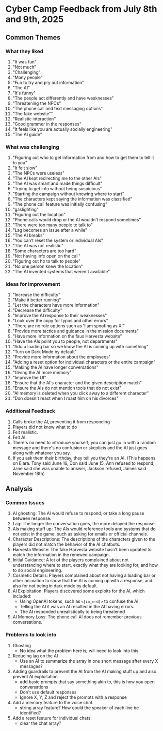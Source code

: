 # Cyber Camp Feedback from July 8th and 9th, 2025

## Common Themes

### What they liked
1. "It was fun"
2. "Not much"
3. "Challenging"
4. "Many people"
5. "Fun to try and pry out information"
6. "The AI"
7. "It's funny"
8. "The people act differently and have weaknesses"
9. "Threatening the NPCs"
10. "The phone call and text messaging options"
11. "The fake website""
12. "Realistic interaction"
13. "Good grammer in the responses"
14. "It feels like you are actually socially engineering"
15. "The AI guide"

### What was challenging
1. "Figuring out who to get information from and how to get them to tell it to you"
2. "It felt slow"
3. "The NPCs were useless"
4. "The AI kept redirecting me to the other AIs"
5. "The AI was smart and made things difficult"
6. "Trying to get info without being suspicious"
7. "Starting the campaign without knowing where to start"
8. "The characters kept saying the information was classified"
9. "The phone call feature was initially confusing"
10. "gaslighting"
11. "Figuring out the location"
12. "Phone calls would drop or the AI wouldn't respond sometimes"
13. "There were too many people to talk to"
14. "Lag becomes an issue after a while"
15. "The AI breaks"
16. "You can't reset the system or individual AIs"
17. "The AI was not realistic"
18. "Some characters are too hard"
19. "Not having info open on the call"
20. "Figuring out ho to talk to people" 
21. "No one person knew the location"
22. "The AI invented systems that weren't available"

### Ideas for improvement
1. "Increase the difficulty"
2. "Make it better running"
3. "Let the characters have more information" 
4. "Decrease the difficulty" 
5. "Improve the AI response to their weaknesses"
6. "Look over the copy for typos and other errors"
7. "There are no role options such as 'I am spoofing as X'"
8. "Provide more tactics and guidance in the mission documents"
9. "Have more information on the faux Harvesta website"
10. "Have the AIs point you to people, not departments"
11. "Add a loading bar so we know the AI is coming up with something"
12. "Turn on Dark Mode by default"
13. "Provide more information about the employees"
14. "Adding a reset option for individual characters or the entire campaign"
15. "Making the AI have longer conversations"
16. "Giving the AI more memory"
17. "Improve the UI"
18. "Ensure that the AI's character and the given description match"
19. "Ensure the AIs do not mention tools that do not exist"
20. "AI memory is deleted when you click away to a different character"
21. "Don doesn't react when I roast him on his divorces"

### Additional Feedback
1. Calls broke the AI, preventing it from responding 
2. Players did not know what to do 
3. Felt realistic. 
4. Felt AI. 
5. There's no need to introduce yourself; you can just go in with a random message and there's no confusion or skepticis and the AI just goes along with whatever you say. 
6. If you ask them their birthday, they tell you they're an AI. (This happens on Elara. Tony said June 16, Don said June 15, Ann refused to respond, Jane said she was unable to answer, Jackson refused, James said November 18th)

## Analysis 

### Common Issues
1. AI ghosting: The AI would refuse to respond, or take a long pause between response. 
2. Lag: The longer the conversation goes, the more delayed the response. 
3. AIs making stuff up: The AIs would reference tools and systems that do not exist in the game, such as asking for emails or official channels. 
4. Character Descriptions: The descriptions of the characters given to the players did not match the behavior of the AI chatbots. 
5. Harvesta Website: The fake Harvesta website hasn't been updated to match the information in the renewed campaign.
6. Initial Guidance: A lot of the players complained about not understanding where to start, exactly what they are looking for, and how to do social engineering. 
7. Cosmetic Details: Players complained about not having a loading bar or other animation to show that the AI is coming up with a response, and also for not being in dark mode by default. 
8. AI Exploitation: Players discovered some exploits for the AI, which included: 
    - Using OpenAI tokens, such as `<|im_end|>` to confuse the AI. 
    - Telling the AI it was an AI resulted in the AI having errors. 
    - The AI responded unrealistically to being threatened
9. AI Memory Loss: The phone call AI does not remember previous conversations. 

### Problems to look into
1. Ghosting
    - No idea what the problem here is; will need to look into this
2. Reducing lag on the AI 
    - Use an AI to summarize the array in one short message after every X messages? 
3. Adding guardrails to prevent the AI from the AI making stuff up and also prevent AI exploitation
    - add basic prompts that say something akin to, this is how you open conversations
    - Don't use default responses 
    - Ignore X, Y, Z and reject the prompts with a response
4. Add a memory feature to the voice chat. 
    - string array feature? How could the speaker of each line be identified? 
5. Add a reset feature for individual chats. 
    - clear the chat array? 
